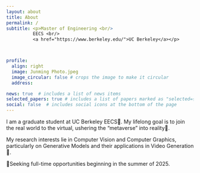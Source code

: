 ```yaml
---
layout: about
title: About
permalink: /
subtitle: <p>Master of Engineering <br/> 
          EECS <br/>
          <a href="https://www.berkeley.edu/">UC Berkeley</a></p>



profile:
  align: right
  image: Junming Photo.jpeg
  image_circular: false # crops the image to make it circular
  address: 

news: true  # includes a list of news items
selected_papers: true # includes a list of papers marked as "selected={true}"
social: false  # includes social icons at the bottom of the page
---
```


I am a graduate student at UC Berkeley EECS🐻. My lifelong goal is to join the real world to the virtual, ushering the “metaverse” into reality🥽. 

My research interests lie in Computer Vision and Computer Graphics, particularly on Generative Models and their applications in Video Generation🌊.

🌟Seeking full-time opportunities beginning in the summer of 2025.



